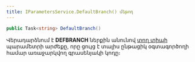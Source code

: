 ```yaml
---
title: IParametersService.DefaultBranch() մեթոդ  
---
```


```c#
public Task<string> DefaultBranch()
```

Վերադարձնում է **DEFBRANCH** ներքին անունով [տող տիպի](../../types/system_types.md#stringfieldtype) պարամետրի արժեքը, որը ցույց է տալիս ընթացիկ օգտագործողի համար առաջարկվող գրասենյակի կոդը։
